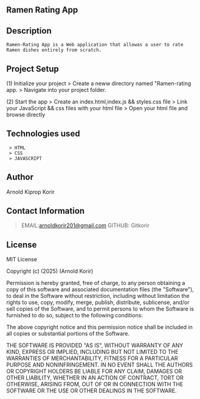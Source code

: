 ## Ramen Rating App

## Description

    Ramen-Rating App is a Web application that allowas a user to rate Ramen dishes entirely from scratch.

## Project Setup

(1) Initialize your project > Create a neww directory named "Ramen-rating app. > Navigate into your project folder.

(2) Start the app > Create an index.html,index.js && styles.css file > Link your JavaScript && css files with your html file > Open your html file and browse directly

## Technologies used

     > HTML
     > CSS
     > JAVASCRIPT

## Author

Arnold Kiprop Korir

## Contact Information

> EMAIL:arnoldkorir201@gmail.com
> GITHUB: Gitkorir

## License

MIT License

Copyright (c) (2025) (Arnold Korir)

Permission is hereby granted, free of charge, to any person obtaining a copy
of this software and associated documentation files (the "Software"), to deal
in the Software without restriction, including without limitation the rights
to use, copy, modify, merge, publish, distribute, sublicense, and/or sell
copies of the Software, and to permit persons to whom the Software is
furnished to do so, subject to the following conditions:

The above copyright notice and this permission notice shall be included in all
copies or substantial portions of the Software.

THE SOFTWARE IS PROVIDED "AS IS", WITHOUT WARRANTY OF ANY KIND, EXPRESS OR
IMPLIED, INCLUDING BUT NOT LIMITED TO THE WARRANTIES OF MERCHANTABILITY,
FITNESS FOR A PARTICULAR PURPOSE AND NONINFRINGEMENT. IN NO EVENT SHALL THE
AUTHORS OR COPYRIGHT HOLDERS BE LIABLE FOR ANY CLAIM, DAMAGES OR OTHER
LIABILITY, WHETHER IN AN ACTION OF CONTRACT, TORT OR OTHERWISE, ARISING FROM,
OUT OF OR IN CONNECTION WITH THE SOFTWARE OR THE USE OR OTHER DEALINGS IN THE
SOFTWARE.
